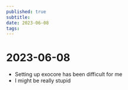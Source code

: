```yaml
---
published: true
subtitle: 
date: 2023-06-08
tags: 
---
```


# 2023-06-08
* Setting up exocore has been difficult for me
* I might be really stupid